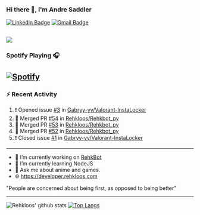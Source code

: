 ### Hi there 👋, I'm Andre Saddler
[![Linkedin Badge](https://img.shields.io/badge/-andrexsaddler-blue?style=flat-square&logo=Linkedin&logoColor=white&link=https://www.linkedin.com/in/andrexsaddler/)](https://www.linkedin.com/in/andrexsaddler/)
[![Gmail Badge](https://img.shields.io/badge/-contact@rehkloos.com-c14438?style=flat-square&logo=Gmail&logoColor=white&link=mailto:contact@rehkloos.com)](mailto:contact@rehkloos.com)

![](https://komarev.com/ghpvc/?username=Rehkloos&color=dc143c)
---
### Spotify Playing 🎧

[![Spotify](https://novatorem.rehkloos.vercel.app/api/spotify)](https://open.spotify.com/user/Rehkloos)
---

### :zap: Recent Activity

<!--START_SECTION:activity-->
1. ❗️ Opened issue [#3](https://github.com/Gabryy-yy/Valorant-InstaLocker/issues/3) in [Gabryy-yy/Valorant-InstaLocker](https://github.com/Gabryy-yy/Valorant-InstaLocker)
2. 🎉 Merged PR [#54](https://github.com/Rehkloos/Rehkbot_py/pull/54) in [Rehkloos/Rehkbot_py](https://github.com/Rehkloos/Rehkbot_py)
3. 🎉 Merged PR [#53](https://github.com/Rehkloos/Rehkbot_py/pull/53) in [Rehkloos/Rehkbot_py](https://github.com/Rehkloos/Rehkbot_py)
4. 🎉 Merged PR [#52](https://github.com/Rehkloos/Rehkbot_py/pull/52) in [Rehkloos/Rehkbot_py](https://github.com/Rehkloos/Rehkbot_py)
5. ❗️ Closed issue [#1](https://github.com/Gabryy-yy/Valorant-InstaLocker/issues/1) in [Gabryy-yy/Valorant-InstaLocker](https://github.com/Gabryy-yy/Valorant-InstaLocker)
<!--END_SECTION:activity-->

---

- 🔭 I’m currently working on [RehkBot](https://github.com/Rehkloos/Rehkbot_py)
- 🌱 I’m currently learning NodeJS
- 💬 Ask me about anime and games.
- 🌐 https://developer.rehkloos.com

"People are concerned about being first, as opposed to being better"

---
![Rehkloos' github stats](https://github-readme-stats.vercel.app/api?username=Rehkloos&count_private=true)
[![Top Langs](https://github-readme-stats.vercel.app/api/top-langs/?username=Rehkloos&layout=compact)](https://github.com/anuraghazra/github-readme-stats)
